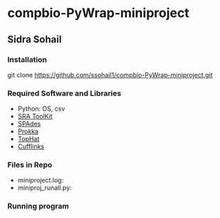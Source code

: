 # compbio-PyWrap-miniproject
## Sidra Sohail
### Installation
git clone https://github.com/ssohail1/compbio-PyWrap-miniproject.git
### Required Software and Libraries
- Python: OS, csv
- [SRA ToolKit](https://github.com/ncbi/sra-tools/wiki/01.-Downloading-SRA-Toolkit#sra-toolkit)
- [SPAdes](https://github.com/ablab/spades#installation)
- [Prokka](https://github.com/tseemann/prokka#installation)
- [TopHat](https://ccb.jhu.edu/software/tophat/downloads/)
- [Cufflinks](http://cole-trapnell-lab.github.io/cufflinks/install/)

### Files in Repo
- miniproject.log:
- miniproj_runall.py:

### Running program
